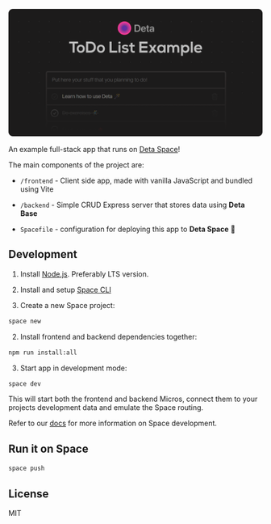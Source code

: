 ![Preview](preview.png)

An example full-stack app that runs on [Deta Space](https://deta.space/)!

The main components of the project are:

* `/frontend` - Client side app, made with vanilla JavaScript and bundled using Vite

* `/backend` - Simple CRUD Express server that stores data using **Deta Base**

* `Spacefile` - configuration for deploying this app to **Deta Space** 💫


## Development

1. Install [Node.js](https://nodejs.org/en/). Preferably LTS version.

2. Install and setup [Space CLI](https://deta.space/docs/en/basics/cli)

3. Create a new Space project:

```bash
space new
```

2. Install frontend and backend dependencies together:

```bash
npm run install:all
```

3. Start app in development mode:

```bash
space dev
```

This will start both the frontend and backend Micros, connect them to your projects development data and emulate the Space routing.

Refer to our [docs](https://deta.space/docs) for more information on Space development.

## Run it on Space

```sh
space push
```

## License

MIT